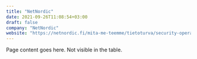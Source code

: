 ```yaml
---
title: "NetNordic"
date: 2021-09-26T11:08:54+03:00
draft: false
company: "NetNordic"
website: "https://netnordic.fi/mita-me-teemme/tietoturva/security-operations-center/"
---
```


Page content goes here. Not visible in the table.